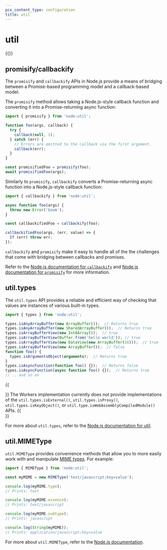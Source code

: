 ```yaml
---
pcx_content_type: configuration
title: util
---
```


# util

{{<render file="_nodejs-compat-howto.md">}}

## promisify/callbackify

The `promisify` and `callbackify` APIs in Node.js provide a means of bridging between a Promise-based programming model and a callback-based model.

The `promisify` method allows taking a Node.js-style callback function and converting it into a Promise-returning async function:

```js
import { promisify } from 'node:util';

function foo(args, callback) {
  try {
    callback(null, 1);
  } catch (err) {
    // Errors are emitted to the callback via the first argument.
    callback(err);
  }
}

const promisifiedFoo = promisify(foo);
await promisifiedFoo(args);
```

Similarly to `promisify`, `callbackify` converts a Promise-returning async function into a Node.js-style callback function:

```js
import { callbackify } from 'node:util';

async function foo(args) {
  throw new Error('boom');
}

const callbackifiedFoo = callbackify(foo);

callbackifiedFoo(args, (err, value) => {
  If (err) throw err;
});
```

`callbackify` and `promisify` make it easy to handle all of the the challenges that come with bridging between callbacks and promises.

Refer to the [Node.js documentation for `callbackify`](https://nodejs.org/dist/latest-v19.x/docs/api/util.html#utilcallbackifyoriginal) and [Node.js documentation for `promisify`](https://nodejs.org/dist/latest-v19.x/docs/api/util.html#utilpromisifyoriginal) for more information.

## util.types

The `util.types` API provides a reliable and efficient way of checking that values are instances of various built-in types.

```js
import { types } from 'node:util';

types.isAnyArrayBuffer(new ArrayBuffer());  // Returns true
types.isAnyArrayBuffer(new SharedArrayBuffer());  // Returns true
types.isArrayBufferView(new Int8Array());  // true
types.isArrayBufferView(Buffer.from('hello world')); // true
types.isArrayBufferView(new DataView(new ArrayBuffer(16)));  // true
types.isArrayBufferView(new ArrayBuffer());  // false
function foo() {
  types.isArgumentsObject(arguments);  // Returns true
}
types.isAsyncFunction(function foo() {});  // Returns false
types.isAsyncFunction(async function foo() {});  // Returns true
// .. and so on
```
{{<Aside type="warning">}}
The Workers implementation currently does not provide implementations of the `util.types.isExternal()`, `util.types.isProxy()`, `util.types.isKeyObject()`, or `util.type.isWebAssemblyCompiledModule()` APIs.
{{</Aside>}}

For more about `util.types`, refer to the [Node.js documentation for util](https://nodejs.org/dist/latest-v19.x/docs/api/util.html#utiltypes).

## util.MIMEType

`util.MIMEType` provides convenience methods that allow you to more easily work with and manipulate [MIME types](https://developer.mozilla.org/en-US/docs/Web/HTTP/Basics_of_HTTP/MIME_types). For example:

```js
import { MIMEType } from 'node:util';

const myMIME = new MIMEType('text/javascript;key=value');

console.log(myMIME.type);
// Prints: text

console.log(myMIME.essence);
// Prints: text/javascript

console.log(myMIME.subtype);
// Prints: javascript

console.log(String(myMIME));
// Prints: application/javascript;key=value
```

For more about `util.MIMEType`, refer to the [Node.js documentation](https://nodejs.org/api/util.html#class-utilmimetype).

